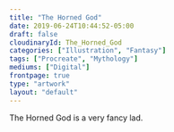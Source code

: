 ```yaml
---
title: "The Horned God"
date: 2019-06-24T10:44:52-05:00
draft: false
cloudinaryId: The_Horned_God
categories: ["Illustration", "Fantasy"]
tags: ["Procreate", "Mythology"]
mediums: ["Digital"]
frontpage: true
type: "artwork"
layout: "default"
---
```

The Horned God is a very fancy lad.

